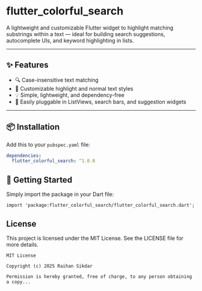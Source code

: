 # flutter_colorful_search

A lightweight and customizable Flutter widget to highlight matching substrings within a text — ideal for building search suggestions, autocomplete UIs, and keyword highlighting in lists.

---

## ✨ Features

- 🔍 Case-insensitive text matching
- 🎨 Customizable highlight and normal text styles
- 💡 Simple, lightweight, and dependency-free
- 🧩 Easily pluggable in ListViews, search bars, and suggestion widgets

---

## 📦 Installation

Add this to your `pubspec.yaml` file:

```yaml
dependencies:
  flutter_colorful_search: ^1.0.0
```

## 🧩 Getting Started
Simply import the package in your Dart file:
```
import 'package:flutter_colorful_search/flutter_colorful_search.dart';

```

## License
This project is licensed under the MIT License. See the LICENSE file for more details.

```text
MIT License

Copyright (c) 2025 Raihan Sikdar

Permission is hereby granted, free of charge, to any person obtaining a copy...
